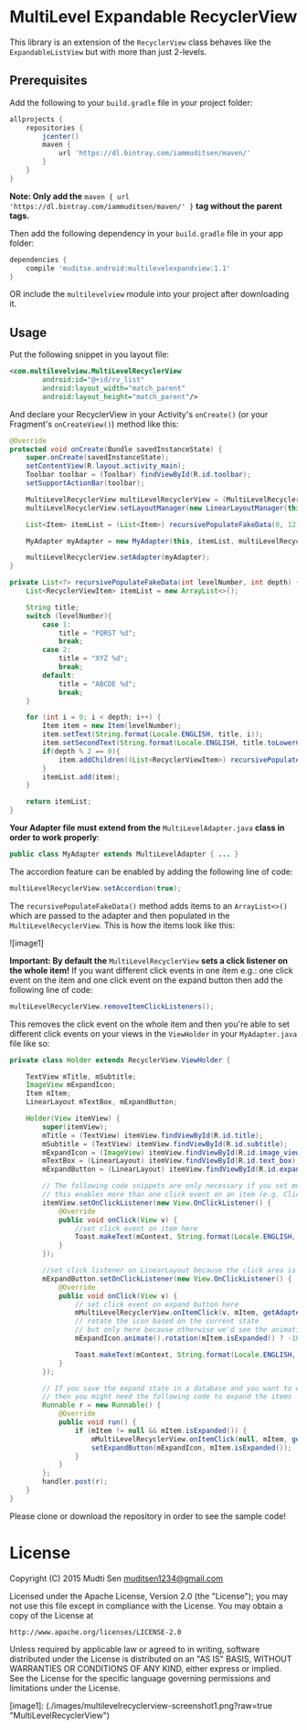 # MultiLevel Expandable RecyclerView
This library is an extension of the `RecyclerView` class behaves like the `ExpandableListView` but with more than just 2-levels.


## Prerequisites

Add the following to your `build.gradle` file in your project folder:
```gradle
allprojects {
    repositories {
        jcenter()
        maven {
            url 'https://dl.bintray.com/iammuditsen/maven/'
        }
    }
}
```
**Note: Only add the** `maven { url 'https://dl.bintray.com/iammuditsen/maven/' }` **tag without the parent tags.**

Then add the following dependency in your `build.gradle` file in your app folder:

```gradle
dependencies {
    compile 'muditse.android:multilevelexpandview:1.1'
}
 ```
OR
include the `multilevelview` module into your project after downloading it.


## Usage
Put the following snippet in you layout file:
```xml
<com.multilevelview.MultiLevelRecyclerView
        android:id="@+id/rv_list"
        android:layout_width="match_parent"
        android:layout_height="match_parent"/>
```

And declare your RecyclerView in your Activity's `onCreate()` (or your Fragment's `onCreateView()`) method like this:
```java
@Override
protected void onCreate(Bundle savedInstanceState) {
    super.onCreate(savedInstanceState);
    setContentView(R.layout.activity_main);
    Toolbar toolbar = (Toolbar) findViewById(R.id.toolbar);
    setSupportActionBar(toolbar);

    MultiLevelRecyclerView multiLevelRecyclerView = (MultiLevelRecyclerView) findViewById(R.id.rv_list);
    multiLevelRecyclerView.setLayoutManager(new LinearLayoutManager(this));

    List<Item> itemList = (List<Item>) recursivePopulateFakeData(0, 12);

    MyAdapter myAdapter = new MyAdapter(this, itemList, multiLevelRecyclerView);

    multiLevelRecyclerView.setAdapter(myAdapter);
}

private List<?> recursivePopulateFakeData(int levelNumber, int depth) {
    List<RecyclerViewItem> itemList = new ArrayList<>();

    String title;
    switch (levelNumber){
        case 1:
            title = "PQRST %d";
            break;
        case 2:
            title = "XYZ %d";
            break;
        default:
            title = "ABCDE %d";
            break;
    }

    for (int i = 0; i < depth; i++) {
        Item item = new Item(levelNumber);
        item.setText(String.format(Locale.ENGLISH, title, i));
        item.setSecondText(String.format(Locale.ENGLISH, title.toLowerCase(), i));
        if(depth % 2 == 0){
            item.addChildren((List<RecyclerViewItem>) recursivePopulateFakeData(levelNumber + 1, depth/2));
        }
        itemList.add(item);
    }

    return itemList;
}
```

**Your Adapter file must extend from the** `MultiLevelAdapter.java` **class in order to work properly**:
```java
public class MyAdapter extends MultiLevelAdapter { ... }
```

The accordion feature can be enabled by adding the following line of code:
```java
multiLevelRecyclerView.setAccordion(true);
```

The `recursivePopulateFakeData()` method adds items to an `ArrayList<>()` which are passed to the adapter and then populated in the `MultiLevelRecyclerView`. This is how the items look like this:

![image1]

**Important: By default the** `MultiLevelRecyclerView` **sets a click listener on the whole item!**
If you want different click events in one item e.g.: one click event on the item and one click event on the expand button then add the following line of code:
```java
multiLevelRecyclerView.removeItemClickListeners();
```

This removes the click event on the whole item and then you're able to set different click events on your views in the `ViewHolder` in your `MyAdapter.java` file like so:
```java
private class Holder extends RecyclerView.ViewHolder {

    TextView mTitle, mSubtitle;
    ImageView mExpandIcon;
    Item mItem;
    LinearLayout mTextBox, mExpandButton;

    Holder(View itemView) {
        super(itemView);
        mTitle = (TextView) itemView.findViewById(R.id.title);
        mSubtitle = (TextView) itemView.findViewById(R.id.subtitle);
        mExpandIcon = (ImageView) itemView.findViewById(R.id.image_view);
        mTextBox = (LinearLayout) itemView.findViewById(R.id.text_box);
        mExpandButton = (LinearLayout) itemView.findViewById(R.id.expand_field);

        // The following code snippets are only necessary if you set multiLevelRecyclerView.removeItemClickListeners(); in MainActivity.java
        // this enables more than one click event on an item (e.g. Click Event on the item itself and click event on the expand button)
        itemView.setOnClickListener(new View.OnClickListener() {
            @Override
            public void onClick(View v) {
                //set click event on item here
                Toast.makeText(mContext, String.format(Locale.ENGLISH, "Item at position %d was clicked!", getAdapterPosition()), Toast.LENGTH_SHORT).show();
            }
        });

        //set click listener on LinearLayout because the click area is bigger than the ImageView
        mExpandButton.setOnClickListener(new View.OnClickListener() {
            @Override
            public void onClick(View v) {
                // set click event on expand button here
                mMultiLevelRecyclerView.onItemClick(v, mItem, getAdapterPosition());
                // rotate the icon based on the current state
                // but only here because otherwise we'd see the animation on expanded items too while scrolling
                mExpandIcon.animate().rotation(mItem.isExpanded() ? -180 : 0).start();

                Toast.makeText(mContext, String.format(Locale.ENGLISH, "Item at position %d is expanded: %s", getAdapterPosition(), mItem.isExpanded()), Toast.LENGTH_SHORT).show();
            }
        });

        // If you save the expand state in a database and you want to expand the list on every start
        // then you might need the following code to expand the items
        Runnable r = new Runnable() {
            @Override
            public void run() {
                if (mItem != null && mItem.isExpanded()) {
                    mMultiLevelRecyclerView.onItemClick(null, mItem, getAdapterPosition());
                    setExpandButton(mExpandIcon, mItem.isExpanded());
                }
            }
        };
        handler.post(r);
    }
}
```
Please clone or download the repository in order to see the sample code!

# License
Copyright (C) 2015 Mudti Sen <muditsen1234@gmail.com>

Licensed under the Apache License, Version 2.0 (the "License");
you may not use this file except in compliance with the License.
You may obtain a copy of the License at

    http://www.apache.org/licenses/LICENSE-2.0

Unless required by applicable law or agreed to in writing, software
distributed under the License is distributed on an "AS IS" BASIS,
WITHOUT WARRANTIES OR CONDITIONS OF ANY KIND, either express or implied.
See the License for the specific language governing permissions and
limitations under the License.

[//]: (#References)
[image1]: (./images/multilevelrecyclerview-screenshot1.png?raw=true "MultiLevelRecyclerView")
